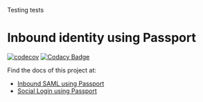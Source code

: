 Testing tests

# Inbound identity using Passport


[![codecov](https://codecov.io/gh/GluuFederation/gluu-passport/branch/master/graph/badge.svg)](https://codecov.io/gh/GluuFederation/gluu-passport)
[![Codacy Badge](https://app.codacy.com/project/badge/Grade/4be3e45ab1054eaca3c1d5d64c3922f8)](https://www.codacy.com/gh/GluuFederation/gluu-passport/dashboard?utm_source=github.com&amp;utm_medium=referral&amp;utm_content=GluuFederation/gluu-passport&amp;utm_campaign=Badge_Grade)


Find the docs of this project at:

- [Inbound SAML using Passport](https://gluu.org/docs/ce/authn-guide/passport/)
- [Social Login using Passport](https://gluu.org/docs/ce/authn-guide/inbound-saml-passport/)
